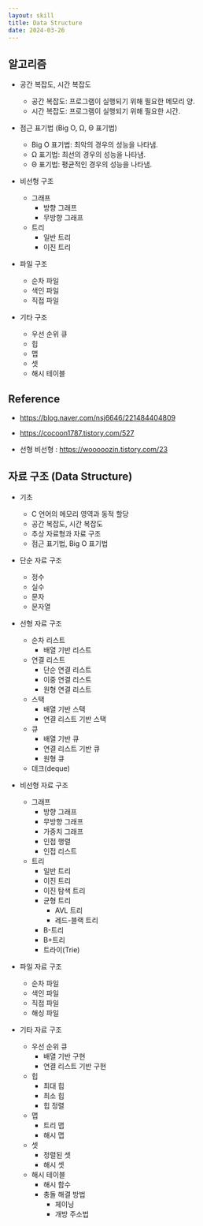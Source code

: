 ```yaml
---
layout: skill
title: Data Structure
date: 2024-03-26
---
```






## 알고리즘

- 공간 복잡도, 시간 복잡도
    - 공간 복잡도: 프로그램이 실행되기 위해 필요한 메모리 양.
    - 시간 복잡도: 프로그램이 실행되기 위해 필요한 시간.

- 점근 표기법 (Big O, Ω, Θ 표기법)
    - Big O 표기법: 최악의 경우의 성능을 나타냄.
    - Ω 표기법: 최선의 경우의 성능을 나타냄.
    - Θ 표기법: 평균적인 경우의 성능을 나타냄.






- 비선형 구조
    - 그래프
        - 방향 그래프
        - 무방향 그래프
    - 트리
        - 일반 트리
        - 이진 트리

- 파일 구조
    - 순차 파일
    - 색인 파일
    - 직접 파일

- 기타 구조
    - 우선 순위 큐
    - 힙
    - 맵
    - 셋
    - 해시 테이블





## Reference

- <https://blog.naver.com/nsj6646/221484404809>

- <https://cocoon1787.tistory.com/527>

- 선형 비선형 : <https://wooooozin.tistory.com/23>


















## 자료 구조 (Data Structure)

- 기초
    - C 언어의 메모리 영역과 동적 할당
    - 공간 복잡도, 시간 복잡도
    - 추상 자료형과 자료 구조
    - 점근 표기법, Big O 표기법

- 단순 자료 구조
    - 정수
    - 실수
    - 문자
    - 문자열

- 선형 자료 구조
    - 순차 리스트
        - 배열 기반 리스트
    - 연결 리스트
        - 단순 연결 리스트
        - 이중 연결 리스트
        - 원형 연결 리스트
    - 스택
        - 배열 기반 스택
        - 연결 리스트 기반 스택
    - 큐
        - 배열 기반 큐
        - 연결 리스트 기반 큐
        - 원형 큐
    - 데크(deque)

- 비선형 자료 구조
    - 그래프
        - 방향 그래프
        - 무방향 그래프
        - 가중치 그래프
        - 인접 행렬
        - 인접 리스트
    - 트리
        - 일반 트리
        - 이진 트리
        - 이진 탐색 트리
        - 균형 트리
            - AVL 트리
            - 레드-블랙 트리
        - B-트리
        - B+트리
        - 트라이(Trie)

- 파일 자료 구조
    - 순차 파일
    - 색인 파일
    - 직접 파일
    - 해싱 파일

- 기타 자료 구조
    - 우선 순위 큐
        - 배열 기반 구현
        - 연결 리스트 기반 구현
    - 힙
        - 최대 힙
        - 최소 힙
        - 힙 정렬
    - 맵
        - 트리 맵
        - 해시 맵
    - 셋
        - 정렬된 셋
        - 해시 셋
    - 해시 테이블
        - 해시 함수
        - 충돌 해결 방법
            - 체이닝
            - 개방 주소법
